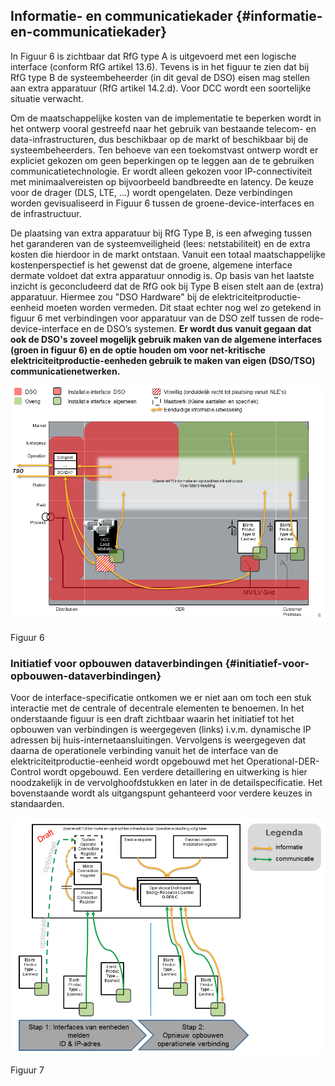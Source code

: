 ## Informatie- en communicatiekader {#informatie-en-communicatiekader}

In Figuur 6 is zichtbaar dat RfG type A is uitgevoerd met een logische interface \(conform RfG artikel 13.6\). Tevens is in het figuur te zien dat bij RfG type B de systeembeheerder \(in dit geval de DSO\) eisen mag stellen aan extra apparatuur \(RfG artikel 14.2.d\). Voor DCC wordt een soortelijke situatie verwacht. 

Om de maatschappelijke kosten van de implementatie te beperken wordt in het ontwerp vooral gestreefd naar het gebruik van bestaande telecom- en data-infrastructuren, dus beschikbaar op de markt of beschikbaar bij de systeembeheerders. Ten behoeve van een toekomstvast ontwerp wordt er expliciet gekozen om geen beperkingen op te leggen aan de te gebruiken communicatietechnologie. Er wordt alleen gekozen voor IP-connectiviteit met minimaalvereisten op bijvoorbeeld bandbreedte en latency. De keuze voor de drager \(DLS, LTE, …\) wordt opengelaten. Deze verbindingen worden gevisualiseerd in Figuur 6 tussen de groene-device-interfaces en de infrastructuur. 

De plaatsing van extra apparatuur bij RfG Type B, is een afweging tussen het garanderen van de systeemveiligheid \(lees: netstabiliteit\) en de extra kosten die hierdoor in de markt ontstaan. Vanuit een totaal maatschappelijke kostenperspectief is het gewenst dat de groene, algemene interface dermate voldoet dat extra apparatuur onnodig is. Op basis van het laatste inzicht is geconcludeerd dat de RfG ook bij Type B eisen stelt aan de (extra) apparatuur. Hiermee zou "DSO Hardware" bij de elektriciteitproductie-eenheid moeten worden vermeden. Dit staat echter nog wel zo getekend in figuur 6 met verbindingen voor apparatuur van de DSO zelf tussen de rode-device-interface en de DSO’s systemen. **Er wordt dus vanuit gegaan dat ook de DSO's zoveel mogelijk gebruik maken van de algemene interfaces (groen in figuur 6) en de optie houden om voor net-kritische elektriciteitproductie-eenheden gebruik te maken van eigen (DSO/TSO) communicatienetwerken.** 

![](/assets/180123_EUDevicesSGAM_UCs_git_6.png)

Figuur 6

### Initiatief voor opbouwen dataverbindingen {#initiatief-voor-opbouwen-dataverbindingen}
Voor de interface-specificatie ontkomen we er niet aan om toch een stuk interactie met de centrale of decentrale elementen te benoemen. In het onderstaande figuur is een draft zichtbaar waarin het initiatief tot het opbouwen van verbindingen is weergegeven (links) i.v.m. dynamische IP adressen bij huis-internetaansluitingen. Vervolgens is weergegeven dat daarna de operationele verbinding vanuit het de interface van de elektriciteitproductie-eenheid wordt opgebouwd met het Operational-DER-Control wordt opgebouwd. Een verdere detaillering en uitwerking is hier noodzakelijk in de vervolghoofdstukken en later in de detailspecificatie. Het bovenstaande wordt als uitgangspunt gehanteerd voor verdere keuzes in standaarden.

![](/assets/180123_EUDevicesResponsibilitySGAM_UCs_8.png)

Figuur 7

